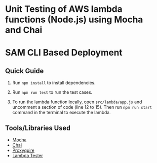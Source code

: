 # Unit Testing of AWS lambda functions (Node.js) using Mocha and Chai
# SAM CLI Based Deployment

## Quick Guide

1. Run `npm install` to install dependencies.

2. Run `npm run test` to run the test cases.

3. To run the lambda function locally, open `src/lambda/app.js` and uncomment a section of code (line 12 to 15). Then run `npm run start` command in the terminal to execute the lambda.

## Tools/Libraries Used

- [Mocha](https://mochajs.org/)
- [Chai](https://www.chaijs.com/)
- [Proxyquire](https://www.npmjs.com/package/proxyquire)
- [Lambda Tester](https://www.npmjs.com/package/lambda-tester)
